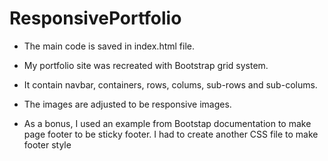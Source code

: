 # ResponsivePortfolio
* The main code is saved in index.html file.

* My portfolio site was recreated with Bootstrap grid system.

* It contain navbar, containers, rows, colums, sub-rows and sub-colums.

* The images are adjusted to be responsive images.

* As a bonus, I used an example from Bootstap documentation to make page footer to be sticky footer.
I had to create another CSS file to make footer style








